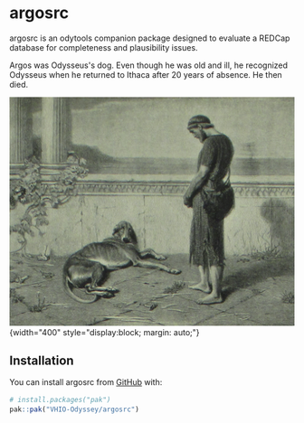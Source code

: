 # argosrc

<!-- badges: start -->

<!-- badges: end -->

argosrc is an odytools companion package designed to evaluate a REDCap database for completeness and plausibility issues.

Argos was Odysseus's dog. Even though he was old and ill, he recognized Odysseus when he returned to Ithaca after 20 years of absence. He then died.

![](man/figures/Ulysses_and_Argo.png){width="400" style="display:block; margin: auto;"}

## Installation

You can install argosrc from [GitHub](https://github.com/) with:

``` r
# install.packages("pak")
pak::pak("VHIO-Odyssey/argosrc")
```

